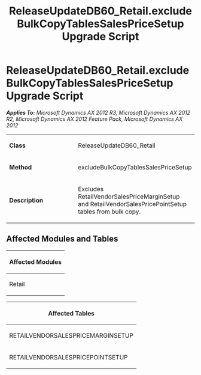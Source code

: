 ﻿---
title: ReleaseUpdateDB60_Retail.excludeBulkCopyTablesSalesPriceSetup Upgrade Script
TOCTitle: ReleaseUpdateDB60_Retail.excludeBulkCopyTablesSalesPriceSetup Upgrade Script
ms:assetid: e1457441-63d9-f36b-7078-6de075cc8a58
ms:mtpsurl: https://msdn.microsoft.com/en-us/library/JJ737288(v=AX.60)
ms:contentKeyID: 49711730
ms.date: 05/18/2015
mtps_version: v=AX.60
---

# ReleaseUpdateDB60\_Retail.excludeBulkCopyTablesSalesPriceSetup Upgrade Script 


_**Applies To:** Microsoft Dynamics AX 2012 R3, Microsoft Dynamics AX 2012 R2, Microsoft Dynamics AX 2012 Feature Pack, Microsoft Dynamics AX 2012_

<table>
<colgroup>
<col style="width: 50%" />
<col style="width: 50%" />
</colgroup>
<tbody>
<tr class="odd">
<td><p><strong>Class</strong></p></td>
<td><p>ReleaseUpdateDB60_Retail</p></td>
</tr>
<tr class="even">
<td><p><strong>Method</strong></p></td>
<td><p>excludeBulkCopyTablesSalesPriceSetup</p></td>
</tr>
<tr class="odd">
<td><p><strong>Description</strong></p></td>
<td><p>Excludes RetailVendorSalesPriceMarginSetup and RetailVendorSalesPricePointSetup tables from bulk copy.</p></td>
</tr>
</tbody>
</table>


## Affected Modules and Tables

<table>
<colgroup>
<col style="width: 100%" />
</colgroup>
<thead>
<tr class="header">
<th><p>Affected Modules</p></th>
</tr>
</thead>
<tbody>
<tr class="odd">
<td><p>Retail</p></td>
</tr>
</tbody>
</table>


<table>
<colgroup>
<col style="width: 100%" />
</colgroup>
<thead>
<tr class="header">
<th><p>Affected Tables</p></th>
</tr>
</thead>
<tbody>
<tr class="odd">
<td><p>RETAILVENDORSALESPRICEMARGINSETUP</p></td>
</tr>
<tr class="even">
<td><p>RETAILVENDORSALESPRICEPOINTSETUP</p></td>
</tr>
</tbody>
</table>

  


